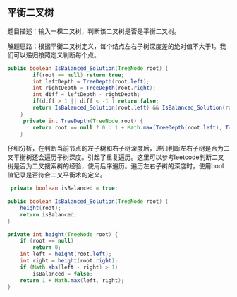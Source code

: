 ## 平衡二叉树

题目描述：输入一棵二叉树，判断该二叉树是否是平衡二叉树。

解题思路：根据平衡二叉树定义，每个结点左右子树深度差的绝对值不大于1。我们可以递归按照定义判断每个点。

```java
public boolean IsBalanced_Solution(TreeNode root) {
        if(root == null) return true;
        int leftDepth = TreeDepth(root.left);
        int rightDepth = TreeDepth(root.right);
        int diff = leftDepth - rightDepth;
        if(diff > 1 || diff < -1 ) return false;
        return IsBalanced_Solution(root.left) && IsBalanced_Solution(root.right);
    }
     private int TreeDepth(TreeNode root) {
        return root == null ? 0 : 1 + Math.max(TreeDepth(root.left), TreeDepth(root.right));
    }
```

仔细分析，在判断当前节点的左子树和右子树深度后，递归判断左右子树是否为二叉平衡树还会遍历子树深度。引起了重复遍历。这里可以参考leetcode判断二叉树是否为二叉搜索树的经验，使用后序遍历。遍历左右子树的深度时，使用bool值记录是否符合二叉平衡术的定义。

```java
 private boolean isBalanced = true;
 
public boolean IsBalanced_Solution(TreeNode root) {
    height(root);
    return isBalanced;
}
 
private int height(TreeNode root) {
    if (root == null)
        return 0;
    int left = height(root.left);
    int right = height(root.right);
    if (Math.abs(left - right) > 1)
        isBalanced = false;
    return 1 + Math.max(left, right);
}
```

